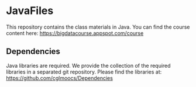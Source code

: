 JavaFiles
=========

This repository contains the class materials in Java. You can find the course content here: https://bigdatacourse.appspot.com/course

Dependencies
------------
Java libraries are required. We provide the collection of the required libraries in a separated git repository.
Please find the libraries at: https://github.com/cglmoocs/Dependencies
